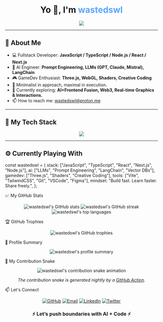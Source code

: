 <h1 align="center">Yo 👋, I'm <span style="color:#58a6ff">wastedswl</span></h1>

<p align="center">
  <img src="https://readme-typing-svg.demolab.com?font=Fira+Code&size=22&pause=1000&color=58A6FF¢er=true&vCenter=true&width=800&lines=Fullstack+JavaScript%2FTypeScript+Developer;React+%7C+Next.js+%7C+Node.js;AI+Engineer+%7C+Prompt+Engineer+%7C+LLMs;Game+Dev+Lover+%F0%9F%8E%AE+%7C+Three.js+%2F+Shaders;Clean+Code+%7C+Creative+Tech+%7C+Open+Source" />
</p>

---

## 🧠 About Me

- 💻 Fullstack Developer: **JavaScript / TypeScript / Node.js / React / Next.js**
- 🤖 AI Engineer: **Prompt Engineering, LLMs (GPT, Claude, Mistral), LangChain**
- 🎮 GameDev Enthusiast: **Three.js, WebGL, Shaders, Creative Coding**
- 🧩 Minimalist in approach, maximal in execution.
- 🔭 Currently exploring: **AI+Frontend Fusion, Web3, Real-time Graphics & Interactions.**
- 📫 How to reach me: [wastedswl@proton.me](mailto:wastedswl@proton.me)

---

## 🚀 My Tech Stack

<p align="center">
  <img src="https://skillicons.dev/icons?i=js,ts,react,nextjs,nodejs,express,vite,redux,html,css,tailwind,figma,git,github,vscode,threejs" />
</p>

---

## ⚙️ Currently Playing With


const wastedswl = {
  stack: ["JavaScript", "TypeScript", "React", "Next.js", "Node.js"],
  ai: ["LLMs", "Prompt Engineering", "LangChain", "Vector DBs"],
  gamedev: ["Three.js", "Shaders", "Creative Coding"],
  tools: ["Vite", "TailwindCSS", "Git", "VSCode", "Figma"],
  mindset: "Build fast. Learn faster. Share freely.",
};

📈 My GitHub Stats
<p align="center">
<img src="https://github-readme-stats.vercel.app/api?username=wastedswl&show_icons=true&theme=tokyonight&count_private=true&hide_border=true" alt="wastedswl's GitHub stats" />
<img src="https://github-readme-streak-stats.herokuapp.com?user=wastedswl&theme=tokyonight&hide_border=true" alt="wastedswl's GitHub streak" />
<img src="https://github-readme-stats.vercel.app/api/top-langs/?username=wastedswl&layout=compact&theme=tokyonight&hide_border=true" alt="wastedswl's top languages" />
</p>
🏆 GitHub Trophies
<p align="center">
<img src="https://github-profile-trophy.vercel.app/?username=wastedswl&theme=tokyonight&no-frame=true&row=1&column=7" alt="wastedswl's GitHub trophies" />
</p>
🧩 Profile Summary
<p align="center">
<img src="https://github-profile-summary-cards.vercel.app/api/cards/profile-details?username=wastedswl&theme=tokyonight" alt="wastedswl's profile summary" />
</p>
🐍 My Contribution Snake
<p align="center">
<!-- ВНИМАНИЕ НА ЭТОТ ПУТЬ! -->
<!-- Он должен соответствовать вашему username, имени репозитория, основной ветке и пути к файлу из snake.yml -->
<!-- Пример для username 'wastedswl', репозитория 'wastedswl', ветки 'main' и файла 'dist/github-contribution-grid-snake-dark.svg' -->
<img src="https://raw.githubusercontent.com/wastedswl/wastedswl/main/dist/github-contribution-grid-snake-dark.svg" alt="wastedswl's contribution snake animation" />
<!-- Если Action сохраняет файл, например, в 'output/snake.svg', то путь будет: -->
<!-- <img src="https://raw.githubusercontent.com/wastedswl/wastedswl/main/output/snake.svg" alt="wastedswl's contribution snake animation" /> -->
</p>
<p align="center">
<em>The contribution snake is generated nightly by a <a href=".github/workflows/snake.yml">GitHub Action</a>.</em>
</p>

📫 Let's Connect
<p align="center">
<a href="https://github.com/wastedswl"><img src="https://img.shields.io/badge/GitHub-181717?style=for-the-badge&logo=github&logoColor=white" alt="GitHub"/></a>
<a href="mailto:wastedswl@proton.me"><img src="https://img.shields.io/badge/Email-8B89CC?style=for-the-badge&logo=protonmail&logoColor=white" alt="Email"/></a> <!-- Изменен цвет ProtonMail для лучшего соответствия tokyonight -->
<a href="https://linkedin.com/in/wastedswl"><img src="https://img.shields.io/badge/LinkedIn-0077B5?style=for-the-badge&logo=linkedin&logoColor=white" alt="LinkedIn"/></a>
<a href="https://twitter.com/wastedswl"><img src="https://img.shields.io/badge/Twitter-1DA1F2?style=for-the-badge&logo=twitter&logoColor=white" alt="Twitter"/></a>
</p>
<h3 align="center">⚡ Let’s push boundaries with AI + Code ⚡</h3>

